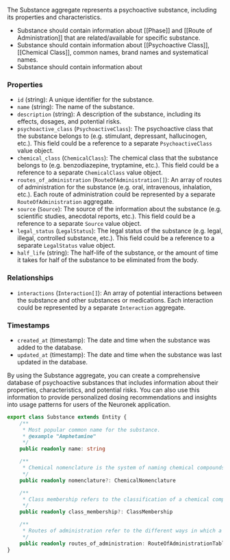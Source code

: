 

The Substance aggregate represents a psychoactive substance, including its properties and characteristics.

- Substance should contain information about [[Phase]] and [[Route of Administration]] that are related/available for specific substance.
- Substance should contain information about [[Psychoactive Class]], [[Chemical Class]], common names, brand names and systematical names.
- Substance should contain information about 

### Properties

- `id` (string): A unique identifier for the substance.
- `name` (string): The name of the substance.
- `description` (string): A description of the substance, including its effects, dosages, and potential risks.
- `psychoactive_class` (`PsychoactiveClass`): The psychoactive class that the substance belongs to (e.g. stimulant, depressant, hallucinogen, etc.). This field could be a reference to a separate `PsychoactiveClass` value object.
- `chemical_class` (`ChemicalClass`): The chemical class that the substance belongs to (e.g. benzodiazepine, tryptamine, etc.). This field could be a reference to a separate `ChemicalClass` value object.
- `routes_of_administration` (`RouteOfAdministration[]`): An array of routes of administration for the substance (e.g. oral, intravenous, inhalation, etc.). Each route of administration could be represented by a separate `RouteOfAdministration` aggregate.
- `source` (`Source`): The source of the information about the substance (e.g. scientific studies, anecdotal reports, etc.). This field could be a reference to a separate `Source` value object.
- `legal_status` (`LegalStatus`): The legal status of the substance (e.g. legal, illegal, controlled substance, etc.). This field could be a reference to a separate `LegalStatus` value object.
- `half_life` (string): The half-life of the substance, or the amount of time it takes for half of the substance to be eliminated from the body.

### Relationships

- `interactions` (`Interaction[]`): An array of potential interactions between the substance and other substances or medications. Each interaction could be represented by a separate `Interaction` aggregate.

### Timestamps

- `created_at` (timestamp): The date and time when the substance was added to the database.
- `updated_at` (timestamp): The date and time when the substance was last updated in the database.

By using the Substance aggregate, you can create a comprehensive database of psychoactive substances that includes information about their properties, characteristics, and potential risks. You can also use this information to provide personalized dosing recommendations and insights into usage patterns for users of the Neuronek application.

```ts
export class Substance extends Entity {
	/**
	 * Most popular common name for the substance.
	 * @example "Amphetamine"
	 */
	public readonly name: string

	/**
	 * Chemical nomenclature is the system of naming chemical compounds. The rules for naming compounds vary depending on the type of compound, but in general, they are based on the type and number of atoms present in the compound, as well as the chemical bonds between them. The most common system of chemical nomenclature is the International Union of Pure and Applied Chemistry (IUPAC) system, which is widely used in scientific literature and in industry.
	 */
	public readonly nomenclature?: ChemicalNomenclature

	/**
	 * Class membership refers to the classification of a chemical compound based on its structural and/or functional properties. In chemistry, compounds are often grouped into classes based on their chemical characteristics, such as their chemical formula, functional groups, or reactivity.
	 */
	public readonly class_membership?: ClassMembership

	/**
	 * Routes of administration refer to the different ways in which a chemical compound or a drug can be taken into the body.
	 */
	public readonly routes_of_administration: RouteOfAdministrationTable
}
```
